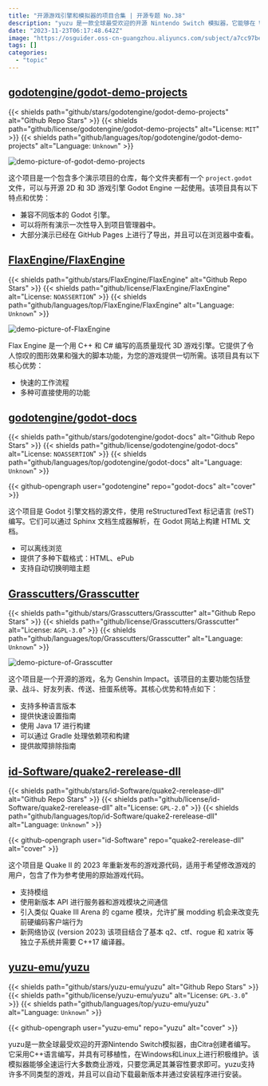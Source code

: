 ```yaml
---
title: "开源游戏引擎和模拟器的项目合集 | 开源专题 No.38"
description: "yuzu 是一款全球最受欢迎的开源 Nintendo Switch 模拟器，它能够在 Windows 和 Linux 上全速运行大多数商业游戏。Grasscutters 是一个开源的游戏项目，提供了登录、战斗、好友列表等功能。"
date: "2023-11-23T06:17:48.642Z"
image: "https://osguider.oss-cn-guangzhou.aliyuncs.com/subject/a7cc97be38fcdfc5316eaa1a82caad84.png"
tags: []
categories:
  - "topic"
---
```


## [godotengine/godot-demo-projects](https://github.com/godotengine/godot-demo-projects)

{{< shields path="github/stars/godotengine/godot-demo-projects" alt="Github Repo Stars" >}} {{< shields path="github/license/godotengine/godot-demo-projects" alt="License: `MIT`" >}} {{< shields path="github/languages/top/godotengine/godot-demo-projects" alt="Language: `Unknown`" >}}

![demo-picture-of-godot-demo-projects](https://picgo-daily.oss-cn-guangzhou.aliyuncs.com/picgo-daily/2023/0830df0134536652258589c39e906774.webp)

这个项目是一个包含多个演示项目的仓库，每个文件夹都有一个 `project.godot` 文件，可以与开源 2D 和 3D 游戏引擎 Godot Engine 一起使用。该项目具有以下特点和优势：

- 兼容不同版本的 Godot 引擎。
- 可以将所有演示一次性导入到项目管理器中。
- 大部分演示已经在 GitHub Pages 上进行了导出，并且可以在浏览器中查看。
  
## [FlaxEngine/FlaxEngine](https://github.com/FlaxEngine/FlaxEngine)

{{< shields path="github/stars/FlaxEngine/FlaxEngine" alt="Github Repo Stars" >}} {{< shields path="github/license/FlaxEngine/FlaxEngine" alt="License: `NOASSERTION`" >}} {{< shields path="github/languages/top/FlaxEngine/FlaxEngine" alt="Language: `Unknown`" >}}

![demo-picture-of-FlaxEngine](https://picgo-daily.oss-cn-guangzhou.aliyuncs.com/picgo-daily/2023/09075edf7e372003156aae5e50a8eb00.png)

Flax Engine 是一个用 C++ 和 C# 编写的高质量现代 3D 游戏引擎。它提供了令人惊叹的图形效果和强大的脚本功能，为您的游戏提供一切所需。该项目具有以下核心优势：

- 快速的工作流程
- 多种可直接使用的功能
  
## [godotengine/godot-docs](https://github.com/godotengine/godot-docs)

{{< shields path="github/stars/godotengine/godot-docs" alt="Github Repo Stars" >}} {{< shields path="github/license/godotengine/godot-docs" alt="License: `NOASSERTION`" >}} {{< shields path="github/languages/top/godotengine/godot-docs" alt="Language: `Unknown`" >}}

{{< github-opengraph user="godotengine" repo="godot-docs" alt="cover" >}}

这个项目是 Godot 引擎文档的源文件，使用 reStructuredText 标记语言 (reST) 编写。它们可以通过 Sphinx 文档生成器解析，在 Godot 网站上构建 HTML 文档。

- 可以离线浏览
- 提供了多种下载格式：HTML、ePub
- 支持自动切换明暗主题
  
## [Grasscutters/Grasscutter](https://github.com/Grasscutters/Grasscutter)

{{< shields path="github/stars/Grasscutters/Grasscutter" alt="Github Repo Stars" >}} {{< shields path="github/license/Grasscutters/Grasscutter" alt="License: `AGPL-3.0`" >}} {{< shields path="github/languages/top/Grasscutters/Grasscutter" alt="Language: `Unknown`" >}}

![demo-picture-of-Grasscutter](https://picgo-daily.oss-cn-guangzhou.aliyuncs.com/picgo-daily/2023/c8b60d8b4a3866a246372ddd2069a3fb.png)

这个项目是一个开源的游戏，名为 Genshin Impact。该项目的主要功能包括登录、战斗、好友列表、传送、扭蛋系统等。其核心优势和特点如下：

- 支持多种语言版本
- 提供快速设置指南
- 使用 Java 17 进行构建
- 可以通过 Gradle 处理依赖项和构建
- 提供故障排除指南
  
## [id-Software/quake2-rerelease-dll](https://github.com/id-Software/quake2-rerelease-dll)

{{< shields path="github/stars/id-Software/quake2-rerelease-dll" alt="Github Repo Stars" >}} {{< shields path="github/license/id-Software/quake2-rerelease-dll" alt="License: `GPL-2.0`" >}} {{< shields path="github/languages/top/id-Software/quake2-rerelease-dll" alt="Language: `Unknown`" >}}

{{< github-opengraph user="id-Software" repo="quake2-rerelease-dll" alt="cover" >}}

这个项目是 Quake II 的 2023 年重新发布的游戏源代码，适用于希望修改游戏的用户，包含了作为参考使用的原始游戏代码。

- 支持模组
- 使用新版本 API 进行服务器和游戏模块之间通信
- 引入类似 Quake III Arena 的 cgame 模块，允许扩展 modding 机会来改变先前硬编码客户端行为
- 新网络协议 (version 2023)
该项目结合了基本 q2、ctf、rogue 和 xatrix 等独立子系统并需要 C++17 编译器。
  
## [yuzu-emu/yuzu](https://github.com/yuzu-emu/yuzu)

{{< shields path="github/stars/yuzu-emu/yuzu" alt="Github Repo Stars" >}} {{< shields path="github/license/yuzu-emu/yuzu" alt="License: `GPL-3.0`" >}} {{< shields path="github/languages/top/yuzu-emu/yuzu" alt="Language: `Unknown`" >}}

{{< github-opengraph user="yuzu-emu" repo="yuzu" alt="cover" >}}

yuzu是一款全球最受欢迎的开源Nintendo Switch模拟器，由Citra创建者编写。它采用C++语言编写，并具有可移植性，在Windows和Linux上进行积极维护。该模拟器能够全速运行大多数商业游戏，只要您满足其兼容性要求即可。yuzu支持许多不同类型的游戏，并且可以自动下载最新版本并通过安装程序进行安装。
